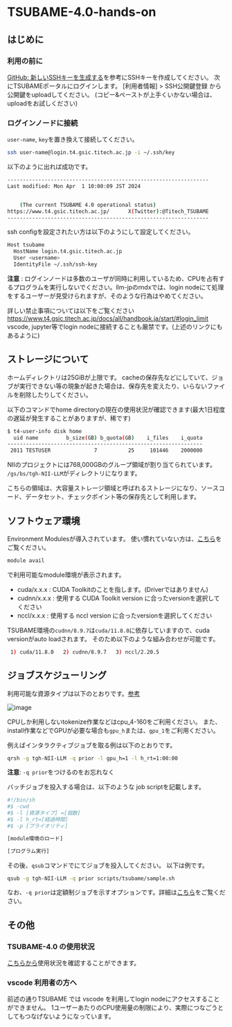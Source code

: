 # TSUBAME-4.0-hands-on

## はじめに

### 利用の前に

[GitHub: 新しいSSHキーを生成する](https://docs.github.com/ja/authentication/connecting-to-github-with-ssh/generating-a-new-ssh-key-and-adding-it-to-the-ssh-agent)を参考にSSHキーを作成してください。
次にTSUBAMEポータルにログインします。
[利用者情報] > SSH公開鍵登録 から 公開鍵をuploadしてください。
(コピー&ペーストが上手くいかない場合は、uploadをお試しください)

### ログインノードに接続

`user-name`, `key`を置き換えて接続してください。

```bash
ssh user-name@login.t4.gsic.titech.ac.jp -i ~/.ssh/key
```

以下のように出れば成功です。

```bash
-----------------------------------------------------------------
Last modified: Mon Apr  1 10:00:09 JST 2024


    (The current TSUBAME 4.0 operational status)
https://www.t4.gsic.titech.ac.jp/      X(Twitter):@Titech_TSUBAME
-----------------------------------------------------------------
```

ssh configを設定されたい方は以下のようにして設定してください。

```bash
Host tsubame
  HostName login.t4.gsic.titech.ac.jp
  User <username>
  IdentityFile ~/.ssh/ssh-key
```

**注意** : ログインノードは多数のユーザが同時に利用しているため、CPUを占有するプログラムを実行しないでください。llm-jpのｍdxでは、login nodeにて処理をするユーザーが見受けられますが、そのような行為はやめてください。

詳しい禁止事項については以下をご覧ください
https://www.t4.gsic.titech.ac.jp/docs/all/handbook.ja/start/#login_limit
vscode, jupyter等でlogin nodeに接続することも厳禁です。(上述のリンクにもあるように)


## ストレージについて

ホームディレクトリは25GiBが上限です。
cacheの保存先などにしていて、ジョブが実行できない等の現象が起きた場合は、保存先を変えたり、いらないファイルを削除したりしてください。

以下のコマンドでhome directoryの現在の使用状況が確認できます(最大1日程度の遅延が発生することがありますが、稀です)

```bash
$ t4-user-info disk home
  uid name         b_size(GB) b_quota(GB)    i_files    i_quota
---------------------------------------------------------------
 2011 TESTUSER              7          25     101446    2000000
```

NIIのプロジェクトには768,000GBのグループ領域が割り当てられています。
`/gs/bs/tgh-NII-LLM`がディレクトリになります。


こちらの領域は、大容量ストレージ領域と呼ばれるストレージになり、ソースコード、データセット、チェックポイント等の保存先として利用します。

## ソフトウェア環境

Environment Modulesが導入されています。
使い慣れていない方は、[こちら](https://modules.readthedocs.io/en/latest/)をご覧ください。

```bash
module avail
```

で利用可能なmodule環境が表示されます。

- cuda/x.x.x : CUDA Toolkitのことを指します。(Driverではありません)
- cudnn/x.x.x : 使用する CUDA Toolkit version に合ったversionを選択してください
- nccl/x.x.x : 使用する nccl version に合ったversionを選択してください

TSUBAME環境の`cudnn/8.9.7`は`cuda/11.8.0`に依存していますので、cuda versionがauto loadされます。
そのため以下のような組み合わせが可能です。

```bash
 1) cuda/11.8.0   2) cudnn/8.9.7   3) nccl/2.20.5
```

## ジョブスケジューリング

利用可能な資源タイプは以下のとおりです。[参考](https://www.t4.gsic.titech.ac.jp/docs/handbook.ja/jobs/#resource_type)

![image](https://github.com/okoge-kaz/TSUBAME-4.0-hands-on/assets/68278821/634eafe6-c55f-4f20-898f-b94d21de4897)

CPUしか利用しないtokenize作業などはcpu_4-160をご利用ください。
また、install作業などでGPUが必要な場合も`gpu_h`または、`gpu_1`をご利用ください。

例えばインタラクティブジョブを取る例は以下のとおりです。

```bash
qrsh -g tgh-NII-LLM -q prior -l gpu_h=1 -l h_rt=1:00:00
```

**注意**: `-q prior`をつけるのをお忘れなく


バッチジョブを投入する場合は、以下のような job scriptを記載します。

```bash
#!/bin/sh
#$ -cwd
#$ -l [資源タイプ] =[個数]
#$ -l h_rt=[経過時間]
#$ -p [プライオリティ]

[module環境のロード]

[プログラム実行]
```

その後、`qsub`コマンドでにてジョブを投入してください。
以下は例です。

```bash
qsub -g tgh-NII-LLM -q prior scripts/tsubame/sample.sh
```

なお、`-q prior`は定額制ジョブを示すオプションです。詳細は[こちら](https://www.t4.gsic.titech.ac.jp/docs/handbook.ja/jobs/#subscription_job)をご覧ください。


## その他

### TSUBAME-4.0 の使用状況

[こちらから](http://mon.t4.gsic.titech.ac.jp:3000/d/gfS9vcbIz/job-scheduler-node-status?orgId=3)使用状況を確認することができます。

### vscode 利用者の方へ

前述の通りTSUBAME では vscode を利用してlogin nodeにアクセスすることができません。
1ユーザーあたりのCPU使用量の制限により、実際につなごうとしてもつなげないようになっています。
